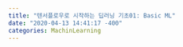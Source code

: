 ```yaml
---
title: "텐서플로우로 시작하는 딥러닝 기초01: Basic ML"
date: "2020-04-13 14:41:17 -400"
categories: MachinLearning
---
```

